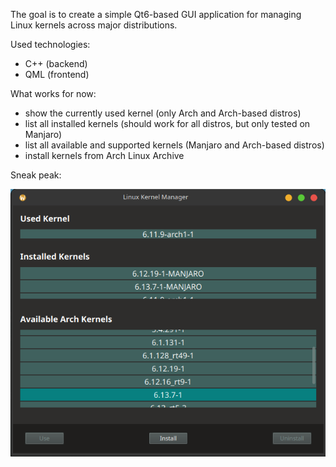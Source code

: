 The goal is to create a simple Qt6-based GUI application for managing Linux kernels across major distributions.

Used technologies:
- C++ (backend)
- QML (frontend)

What works for now: 
- show the currently used kernel (only Arch and Arch-based distros)
- list all installed kernels (should work for all distros, but only tested on Manjaro)
- list all available and supported kernels (Manjaro and Arch-based distros)
- install kernels from Arch Linux Archive

Sneak peak: 

<img src="assets/screenshot.png" alt="GUI Preview" width="550">

